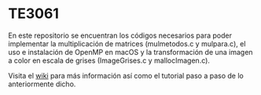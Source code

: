 # TE3061

En este repositorio se encuentran los códigos necesarios para poder implementar la multiplicación de matrices (mulmetodos.c y mulpara.c), el uso e instalación de OpenMP en macOS y la transformación de una imagen a color en escala de grises (ImageGrises.c y mallocImagen.c).

Visita el [wiki](https://github.com/rhm02/TE3061/wiki) para más información así como el tutorial paso a paso de lo anteriormente dicho.
